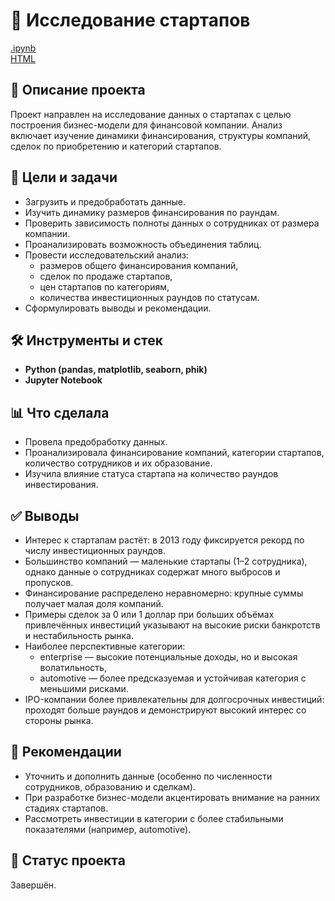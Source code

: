 # 🚀 Исследование стартапов  

[.ipynb](https://github.com/sharly-shark/Portfolio/blob/main/Startup_insights/Startup_insights_analysis.ipynb)  
[HTML](https://github.com/sharly-shark/Portfolio/blob/main/Startup_insights/Startup_insights_analysis.html)  

## 📌 Описание проекта  
Проект направлен на исследование данных о стартапах с целью построения бизнес-модели для финансовой компании. Анализ включает изучение динамики финансирования, структуры компаний, сделок по приобретению и категорий стартапов.  

## 🎯 Цели и задачи  
- Загрузить и предобработать данные.  
- Изучить динамику размеров финансирования по раундам.  
- Проверить зависимость полноты данных о сотрудниках от размера компании.  
- Проанализировать возможность объединения таблиц.  
- Провести исследовательский анализ:  
  - размеров общего финансирования компаний,  
  - сделок по продаже стартапов,  
  - цен стартапов по категориям,  
  - количества инвестиционных раундов по статусам.  
- Сформулировать выводы и рекомендации.  

## 🛠️ Инструменты и стек  
- **Python (pandas, matplotlib, seaborn, phik)**  
- **Jupyter Notebook**  

## 📊 Что сделала  
- Провела предобработку данных.
- Проанализировала финансирование компаний, категории стартапов, количество сотрудников и их образование.  
- Изучила влияние статуса стартапа на количество раундов инвестирования.  

## ✅ Выводы 
- Интерес к стартапам растёт: в 2013 году фиксируется рекорд по числу инвестиционных раундов.
- Большинство компаний — маленькие стартапы (1–2 сотрудника), однако данные о сотрудниках содержат много выбросов и пропусков.
- Финансирование распределено неравномерно: крупные суммы получает малая доля компаний.  
- Примеры сделок за 0 или 1 доллар при больших объёмах привлечённых инвестиций указывают на высокие риски банкротств и нестабильность рынка.
- Наиболее перспективные категории:
  - enterprise — высокие потенциальные доходы, но и высокая волатильность,
  - automotive — более предсказуемая и устойчивая категория с меньшими рисками.
- IPO-компании более привлекательны для долгосрочных инвестиций: проходят больше раундов и демонстрируют высокий интерес со стороны рынка.

## 📌 Рекомендации  
- Уточнить и дополнить данные (особенно по численности сотрудников, образованию и сделкам).  
- При разработке бизнес-модели акцентировать внимание на ранних стадиях стартапов.  
- Рассмотреть инвестиции в категории с более стабильными показателями (например, automotive).  

## 📂 Статус проекта  
Завершён.  
